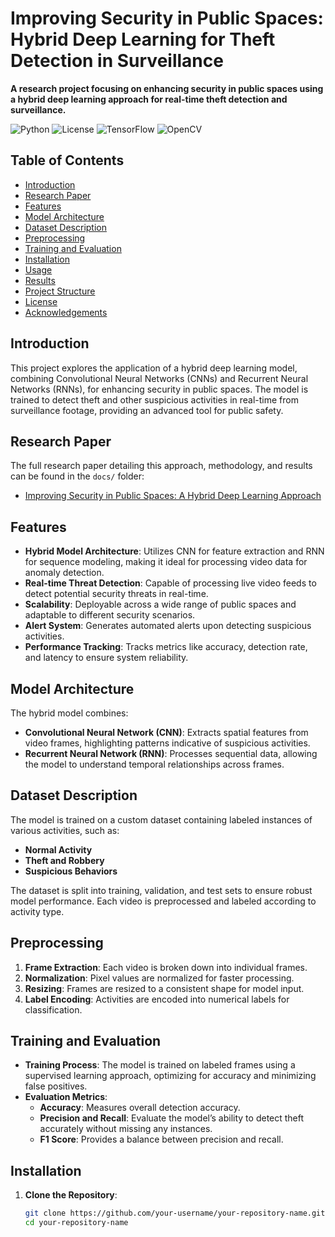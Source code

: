 # Improving Security in Public Spaces: Hybrid Deep Learning for Theft Detection in Surveillance

**A research project focusing on enhancing security in public spaces using a hybrid deep learning approach for real-time theft detection and surveillance.**

![Python](https://img.shields.io/badge/Python-3.6%2B-blue) ![License](https://img.shields.io/badge/license-MIT-green) ![TensorFlow](https://img.shields.io/badge/TensorFlow-v2.x-orange) ![OpenCV](https://img.shields.io/badge/OpenCV-v4.x-blue)

## Table of Contents
- [Introduction](#introduction)
- [Research Paper](#research-paper)
- [Features](#features)
- [Model Architecture](#model-architecture)
- [Dataset Description](#dataset-description)
- [Preprocessing](#preprocessing)
- [Training and Evaluation](#training-and-evaluation)
- [Installation](#installation)
- [Usage](#usage)
- [Results](#results)
- [Project Structure](#project-structure)
- [License](#license)
- [Acknowledgements](#acknowledgements)

## Introduction
This project explores the application of a hybrid deep learning model, combining Convolutional Neural Networks (CNNs) and Recurrent Neural Networks (RNNs), for enhancing security in public spaces. The model is trained to detect theft and other suspicious activities in real-time from surveillance footage, providing an advanced tool for public safety.

## Research Paper
The full research paper detailing this approach, methodology, and results can be found in the `docs/` folder:
- [Improving Security in Public Spaces: A Hybrid Deep Learning Approach](docs/YourResearchPaper.pdf)

## Features
- **Hybrid Model Architecture**: Utilizes CNN for feature extraction and RNN for sequence modeling, making it ideal for processing video data for anomaly detection.
- **Real-time Threat Detection**: Capable of processing live video feeds to detect potential security threats in real-time.
- **Scalability**: Deployable across a wide range of public spaces and adaptable to different security scenarios.
- **Alert System**: Generates automated alerts upon detecting suspicious activities.
- **Performance Tracking**: Tracks metrics like accuracy, detection rate, and latency to ensure system reliability.

## Model Architecture
The hybrid model combines:
- **Convolutional Neural Network (CNN)**: Extracts spatial features from video frames, highlighting patterns indicative of suspicious activities.
- **Recurrent Neural Network (RNN)**: Processes sequential data, allowing the model to understand temporal relationships across frames.

## Dataset Description
The model is trained on a custom dataset containing labeled instances of various activities, such as:
- **Normal Activity**
- **Theft and Robbery**
- **Suspicious Behaviors**

The dataset is split into training, validation, and test sets to ensure robust model performance. Each video is preprocessed and labeled according to activity type.

## Preprocessing
1. **Frame Extraction**: Each video is broken down into individual frames.
2. **Normalization**: Pixel values are normalized for faster processing.
3. **Resizing**: Frames are resized to a consistent shape for model input.
4. **Label Encoding**: Activities are encoded into numerical labels for classification.

## Training and Evaluation
- **Training Process**: The model is trained on labeled frames using a supervised learning approach, optimizing for accuracy and minimizing false positives.
- **Evaluation Metrics**:
  - **Accuracy**: Measures overall detection accuracy.
  - **Precision and Recall**: Evaluate the model’s ability to detect theft accurately without missing any instances.
  - **F1 Score**: Provides a balance between precision and recall.

## Installation
1. **Clone the Repository**:
   ```bash
   git clone https://github.com/your-username/your-repository-name.git
   cd your-repository-name
